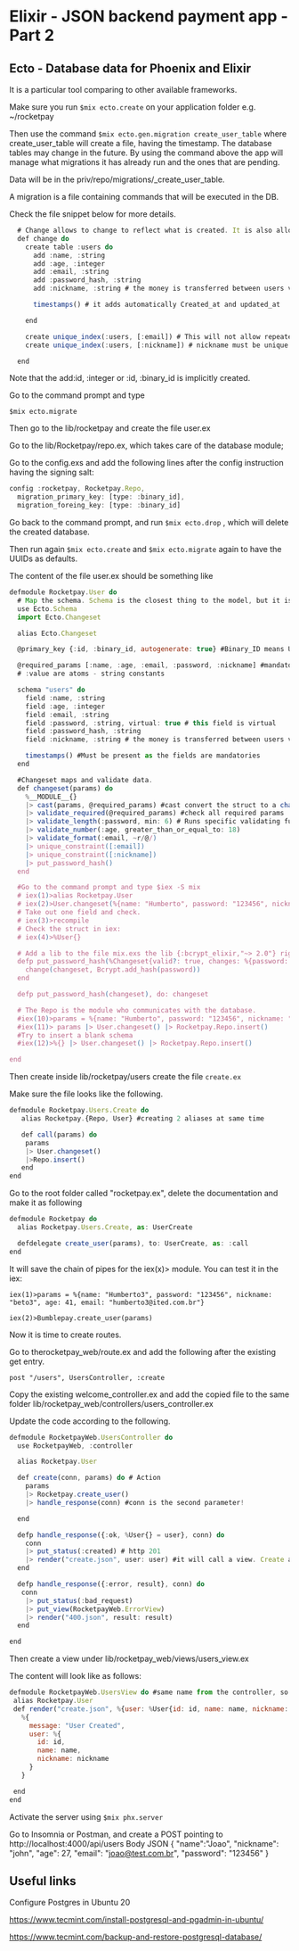 # Elixir - JSON backend payment app - Part 2

## Ecto - Database data for Phoenix and Elixir

It is a particular tool comparing to other available frameworks.

Make sure you run `$mix ecto.create` on your application folder e.g. ~/rocketpay

Then use the command `$mix ecto.gen.migration create_user_table` where create_user_table will create a file, having the timestamp. The database tables may change in the future.
By using the command above the app will manage what migrations it has already run and the ones that are pending.

Data will be in the priv/repo/migrations/<timestamp>_create_user_table.

A migration is a file containing commands that will be executed in the DB.

Check the file snippet below for more details.

```javascript
  # Change allows to change to reflect what is created. It is also allow rollbacks
  def change do
    create table :users do
      add :name, :string
      add :age, :integer
      add :email, :string
      add :password_hash, :string
      add :nickname, :string # the money is transferred between users via nickname

      timestamps() # it adds automatically Created_at and updated_at

    end

    create unique_index(:users, [:email]) # This will not allow repeated emails
    create unique_index(:users, [:nickname]) # nickname must be unique as well.

  end

```
Note that the add:id, :integer or :id, :binary_id is implicitly created.

Go to the command prompt and type

`$mix ecto.migrate`

Then go to the lib/rocketpay and create the file user.ex

Go to the lib/Rocketpay/repo.ex, which takes care of the database module;

Go to the config.exs and add the following lines after the config instruction having the signing salt:

```javascript
config :rocketpay, Rocketpay.Repo,
  migration_primary_key: [type: :binary_id],
  migration_foreing_key: [type: :binary_id]
```

Go back to the command prompt, and run `$mix ecto.drop` , which will delete the created database.

Then run again `$mix ecto.create` and `$mix ecto.migrate` again to have the UUIDs as defaults.

The content of the file user.ex should be something like
```javascript
defmodule Rocketpay.User do
  # Map the schema. Schema is the closest thing to the model, but it is only data mapping here.any()
  use Ecto.Schema
  import Ecto.Changeset

  alias Ecto.Changeset

  @primary_key {:id, :binary_id, autogenerate: true} #Binary_ID means UUID.

  @required_params [:name, :age, :email, :password, :nickname] #mandatory fields
  # :value are atoms - string constants

  schema "users" do
    field :name, :string
    field :age, :integer
    field :email, :string
    field :password, :string, virtual: true # this field is virtual
    field :password_hash, :string
    field :nickname, :string # the money is transferred between users via nickname

    timestamps() #Must be present as the fields are mandatories
  end

  #Changeset maps and validate data.
  def changeset(params) do
    %__MODULE__{}
    |> cast(params, @required_params) #cast convert the struct to a changeset (check with IO.Inspect())
    |> validate_required(@required_params) #check all required params
    |> validate_length(:password, min: 6) # Runs specific validating functions
    |> validate_number(:age, greater_than_or_equal_to: 18)
    |> validate_format(:email, ~r/@/)
    |> unique_constraint([:email])
    |> unique_constraint([:nickname])
    |> put_password_hash()
  end

  #Go to the command prompt and type $iex -S mix
  # iex(1)>alias Rocketpay.User
  # iex(2)>User.changeset(%{name: "Humberto", password: "123456", nickname: "beto", age: 41, email: "humberto@ited.com.br"})
  # Take out one field and check.
  # iex(3)>recompile
  # Check the struct in iex:
  # iex(4)>%User{}

  # Add a lib to the file mix.exs the lib {:bcrypt_elixir,"~> 2.0"} right after credo
  defp put_password_hash(%Changeset{valid?: true, changes: %{password: password}} = changeset) do
    change(changeset, Bcrypt.add_hash(password))
  end

  defp put_password_hash(changeset), do: changeset

  # The Repo is the module who communicates with the database.
  #iex(10)>params = %{name: "Humberto", password: "123456", nickname: "beto", age: 41, email: "humberto@ited.com.br"}
  #iex(11)> params |> User.changeset() |> Rocketpay.Repo.insert()
  #Try to insert a blank schema
  #iex(12)>%{} |> User.changeset() |> Rocketpay.Repo.insert()

end

```

Then create inside lib/rocketpay/users create the file `create.ex`

Make sure the file looks like the following.

```javascript
defmodule Rocketpay.Users.Create do
   alias Rocketpay.{Repo, User} #creating 2 aliases at same time

   def call(params) do
    params
    |> User.changeset()
    |>Repo.insert()
   end
end

```

Go to the root folder called "rocketpay.ex", delete the documentation and make it as following

```javascript
defmodule Rocketpay do
  alias Rocketpay.Users.Create, as: UserCreate

  defdelegate create_user(params), to: UserCreate, as: :call
end
```

It will save the chain of pipes for the iex(x)> module.
You can test it in the iex:

`iex(1)>params = %{name: "Humberto3", password: "123456", nickname: "beto3", age: 41, email: "humberto3@ited.com.br"}`

`iex(2)>Bumblepay.create_user(params) `

Now it is time to create routes.

Go to therocketpay_web/route.ex and add the following after the existing get entry.

`post "/users", UsersController, :create`

Copy the existing welcome_controller.ex and add the copied file to the same folder 
lib/rocketpay_web/controllers/users_controller.ex

Update the code according to the following.

```javascript
defmodule RocketpayWeb.UsersController do
  use RocketpayWeb, :controller

  alias Rocketpay.User

  def create(conn, params) do # Action
    params
    |> Rocketpay.create_user()
    |> handle_response(conn) #conn is the second parameter!

  end

  defp handle_response({:ok, %User{} = user}, conn) do
    conn
    |> put_status(:created) # http 201
    |> render("create.json", user: user) #it will call a view. Create a view with same name of the controller
  end

  defp handle_response({:error, result}, conn) do
   conn
    |> put_status(:bad_request)
    |> put_view(RocketpayWeb.ErrorView)
    |> render("400.json", result: result)
  end

end
```
 Then create a view under lib/rocketpay_web/views/users_view.ex

 The content will look like as follows:

 ```javascript
 defmodule RocketpayWeb.UsersView do #same name from the controller, so it renders correctly
  alias Rocketpay.User
  def render("create.json", %{user: %User{id: id, name: name, nickname: nickname}}) do
    %{
      message: "User Created",
      user: %{
        id: id,
        name: name,
        nickname: nickname
      }
    }

  end
end
 ```

Activate the server using `$mix phx.server`

Go to Insomnia or Postman, and create a POST pointing to http://localhost:4000/api/users
Body JSON
{
    "name":"Joao",
    "nickname": "john",
    "age": 27,
    "email": "joao@test.com.br",
    "password": "123456"
}







## Useful links

Configure Postgres in Ubuntu 20

https://www.tecmint.com/install-postgresql-and-pgadmin-in-ubuntu/

https://www.tecmint.com/backup-and-restore-postgresql-database/


